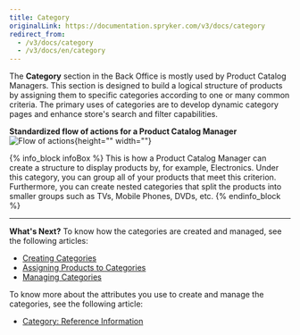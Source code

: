 ```yaml
---
title: Category
originalLink: https://documentation.spryker.com/v3/docs/category
redirect_from:
  - /v3/docs/category
  - /v3/docs/en/category
---
```


The **Category** section in the Back Office is mostly used by Product Catalog Managers. 
This section is designed to build a logical structure of products by assigning them to specific categories according to one or many common criteria. 
The primary uses of categories are to develop dynamic category pages and enhance store's search and filter capabilities.

**Standardized flow of actions for a Product Catalog Manager**
![Flow of actions](https://spryker.s3.eu-central-1.amazonaws.com/docs/User+Guides/Back+Office+User+Guides/Category/category-section.png){height="" width=""}

{% info_block infoBox %}
This is how a Product Catalog Manager can create a structure to display products by, for example, Electronics. Under this category, you can group all of your products that meet this criterion. Furthermore, you can create nested categories that split the products into smaller groups such as TVs, Mobile Phones, DVDs, etc.
{% endinfo_block %}
 ***
 **What's Next?**
 To know how the categories are created and managed, see the following articles:
* [Creating Categories](/docs/scos/dev/user-guides/202001.0/back-office-user-guide/category/creating-catego)
*  [Assigning Products to Categories](/docs/scos/dev/user-guides/202001.0/back-office-user-guide/category/assigning-produ)
*  [Managing Categories](/docs/scos/dev/user-guides/202001.0/back-office-user-guide/category/managing-catego)
 
To know more about the attributes you use to create and manage the categories, see the following article:
* [Category: Reference Information](/docs/scos/dev/user-guides/202001.0/back-office-user-guide/category/references/category-refere)
